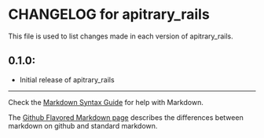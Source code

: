 # CHANGELOG for apitrary_rails

This file is used to list changes made in each version of apitrary_rails.

## 0.1.0:

* Initial release of apitrary_rails

- - - 
Check the [Markdown Syntax Guide](http://daringfireball.net/projects/markdown/syntax) for help with Markdown.

The [Github Flavored Markdown page](http://github.github.com/github-flavored-markdown/) describes the differences between markdown on github and standard markdown.
